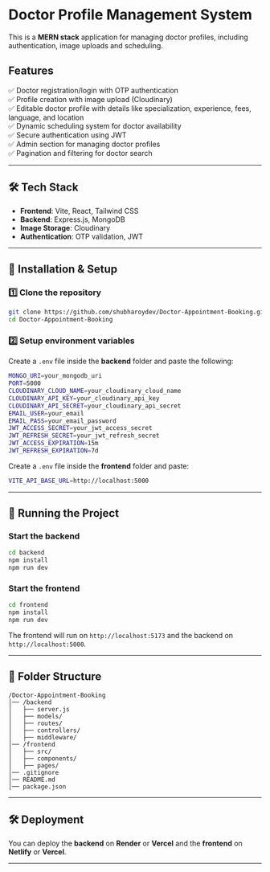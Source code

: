 # Doctor Profile Management System  

This is a **MERN stack** application for managing doctor profiles, including authentication, image uploads and scheduling.  

## Features  
✅ Doctor registration/login with OTP authentication  
✅ Profile creation with image upload (Cloudinary)  
✅ Editable doctor profile with details like specialization, experience, fees, language, and location  
✅ Dynamic scheduling system for doctor availability  
✅ Secure authentication using JWT  
✅ Admin section for managing doctor profiles  
✅ Pagination and filtering for doctor search  

---

## 🛠 Tech Stack  
- **Frontend**: Vite, React, Tailwind CSS  
- **Backend**: Express.js, MongoDB  
- **Image Storage**: Cloudinary  
- **Authentication**: OTP validation, JWT  

---

## 📌 Installation & Setup  

### 1️⃣ Clone the repository  
```sh
git clone https://github.com/shubharoydev/Doctor-Appointment-Booking.git
cd Doctor-Appointment-Booking
```

### 2️⃣ Setup environment variables  

Create a `.env` file inside the **backend** folder and paste the following:  

```sh
MONGO_URI=your_mongodb_uri
PORT=5000
CLOUDINARY_CLOUD_NAME=your_cloudinary_cloud_name
CLOUDINARY_API_KEY=your_cloudinary_api_key
CLOUDINARY_API_SECRET=your_cloudinary_api_secret
EMAIL_USER=your_email
EMAIL_PASS=your_email_password
JWT_ACCESS_SECRET=your_jwt_access_secret
JWT_REFRESH_SECRET=your_jwt_refresh_secret
JWT_ACCESS_EXPIRATION=15m
JWT_REFRESH_EXPIRATION=7d
```

Create a `.env` file inside the **frontend** folder and paste:  

```sh
VITE_API_BASE_URL=http://localhost:5000
```

---

## 🚀 Running the Project  

### Start the backend  
```sh
cd backend
npm install
npm run dev
```

### Start the frontend  
```sh
cd frontend
npm install
npm run dev
```

The frontend will run on `http://localhost:5173` and the backend on `http://localhost:5000`.  

---

## 📂 Folder Structure  

```
/Doctor-Appointment-Booking 
│── /backend
│   ├── server.js
│   ├── models/
│   ├── routes/
│   ├── controllers/
│   ├── middleware/
│── /frontend
│   ├── src/
│   ├── components/
│   ├── pages/
│── .gitignore
│── README.md
│── package.json
```

---

## 🛠 Deployment  

You can deploy the **backend** on **Render** or **Vercel** and the **frontend** on **Netlify** or **Vercel**.  

---
